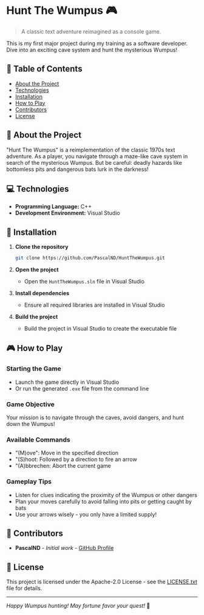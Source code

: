 # Hunt The Wumpus 🎮

> A classic text adventure reimagined as a console game.

This is my first major project during my training as a software developer. Dive into an exciting cave system and hunt the mysterious Wumpus!

## 📑 Table of Contents

- [About the Project](#about-the-project)
- [Technologies](#technologies)
- [Installation](#installation)
- [How to Play](#how-to-play)
- [Contributors](#contributors)
- [License](#license)

## 🎯 About the Project

"Hunt The Wumpus" is a reimplementation of the classic 1970s text adventure. As a player, you navigate through a maze-like cave system in search of the mysterious Wumpus. But be careful: deadly hazards like bottomless pits and dangerous bats lurk in the darkness!

## 💻 Technologies

- **Programming Language:** C++
- **Development Environment:** Visual Studio

## 🚀 Installation

1. **Clone the repository**
   ```bash
   git clone https://github.com/PascalND/HuntTheWumpus.git
   ```

2. **Open the project**
   - Open the `HuntTheWumpus.sln` file in Visual Studio

3. **Install dependencies**
   - Ensure all required libraries are installed in Visual Studio

4. **Build the project**
   - Build the project in Visual Studio to create the executable file

## 🎮 How to Play

### Starting the Game
- Launch the game directly in Visual Studio
- Or run the generated `.exe` file from the command line

### Game Objective
Your mission is to navigate through the caves, avoid dangers, and hunt down the Wumpus!

### Available Commands
- "(M)ove": Move in the specified direction
- "(S)hoot: Followed by a direction to fire an arrow
- "(A)bbrechen: Abort the current game

### Gameplay Tips
- Listen for clues indicating the proximity of the Wumpus or other dangers
- Plan your moves carefully to avoid falling into pits or getting caught by bats
- Use your arrows wisely - you only have a limited supply!

## 👥 Contributors

- **PascalND** - *Initial work* - [GitHub Profile](https://github.com/PascalND)

## 📄 License

This project is licensed under the Apache-2.0 License - see the [LICENSE.txt](LICENSE.txt) file for details.

---

*Happy Wumpus hunting! May fortune favor your quest!* 🎯
